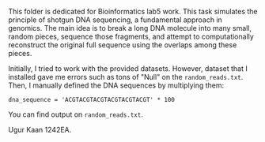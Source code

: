 This folder is dedicated for Bioinformatics lab5 work. This task simulates the principle of shotgun DNA sequencing, a fundamental approach in genomics. The main idea is to break a long DNA molecule into many small, random pieces, sequence those fragments, and attempt to computationally reconstruct the original full sequence using the overlaps among these pieces.

Initially, I tried to work with the provided datasets. However, dataset that I installed gave me errors such as tons of "Null" on the `random_reads.txt`. Then, I manually defined the DNA sequences by multiplying them:

```
dna_sequence = 'ACGTACGTACGTACGTACGTACGT' * 100
```

You can find output on `random_reads.txt`.

Ugur Kaan 1242EA.